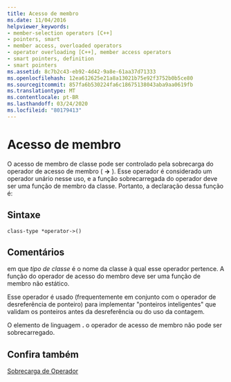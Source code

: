 ```yaml
---
title: Acesso de membro
ms.date: 11/04/2016
helpviewer_keywords:
- member-selection operators [C++]
- pointers, smart
- member access, overloaded operators
- operator overloading [C++], member access operators
- smart pointers, definition
- smart pointers
ms.assetid: 8c7b2c43-eb92-4d42-9a8e-61aa37d71333
ms.openlocfilehash: 12ea612625e21a8a13021b75e92f3752b0b5ce80
ms.sourcegitcommit: 857fa6b530224fa6c18675138043aba9aa0619fb
ms.translationtype: MT
ms.contentlocale: pt-BR
ms.lasthandoff: 03/24/2020
ms.locfileid: "80179413"
---
```

# <a name="member-access"></a>Acesso de membro

O acesso de membro de classe pode ser controlado pela sobrecarga do operador de acesso de membro ( **->** ). Esse operador é considerado um operador unário nesse uso, e a função sobrecarregada do operador deve ser uma função de membro da classe. Portanto, a declaração dessa função é:

## <a name="syntax"></a>Sintaxe

```
class-type *operator->()
```

## <a name="remarks"></a>Comentários

em que *tipo de classe* é o nome da classe à qual esse operador pertence. A função do operador de acesso do membro deve ser uma função de membro não estático.

Esse operador é usado (frequentemente em conjunto com o operador de desreferência de ponteiro) para implementar "ponteiros inteligentes" que validam os ponteiros antes da desreferência ou do uso da contagem.

O elemento de linguagem **.** o operador de acesso de membro não pode ser sobrecarregado.

## <a name="see-also"></a>Confira também

[Sobrecarga de Operador](../cpp/operator-overloading.md)
